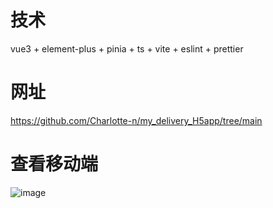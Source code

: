 # 技术
vue3 + element-plus + pinia + ts + vite + eslint + prettier
# 网址
https://github.com/Charlotte-n/my_delivery_H5app/tree/main
# 查看移动端
![image](https://github.com/Charlotte-n/my_delivery_H5app/assets/128224084/dbc78575-44a9-44b7-912f-b66159b0eccb)


